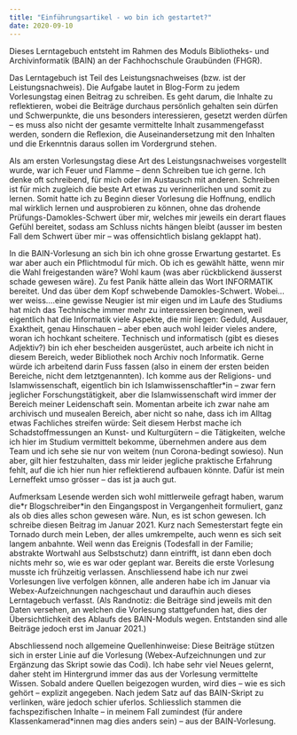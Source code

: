 ```yaml
---
title: "Einführungsartikel - wo bin ich gestartet?"
date: 2020-09-10
---
```


Dieses Lerntagebuch entsteht im Rahmen des Moduls Bibliotheks- und Archivinformatik (BAIN) an der Fachhochschule Graubünden (FHGR). 

Das Lerntagebuch ist Teil des Leistungsnachweises (bzw. ist der Leistungsnachweis). Die Aufgabe lautet in Blog-Form zu jedem Vorlesungstag einen Beitrag zu schreiben. Es geht darum, die Inhalte zu reflektieren, wobei die Beiträge durchaus persönlich gehalten sein dürfen und Schwerpunkte, die uns besonders interessieren, gesetzt werden dürfen – es muss also nicht der gesamte vermittelte Inhalt zusammengefasst werden, sondern die Reflexion, die Auseinandersetzung mit den Inhalten und die Erkenntnis daraus sollen im Vordergrund stehen. 

Als am ersten Vorlesungstag diese Art des Leistungsnachweises vorgestellt wurde, war ich Feuer und Flamme – denn Schreiben tue ich gerne. Ich denke oft schreibend, für mich oder im Austausch mit anderen. Schreiben ist für mich zugleich die beste Art etwas zu verinnerlichen und somit zu lernen. Somit hatte ich zu Beginn dieser Vorlesung die Hoffnung, endlich mal wirklich lernen und ausprobieren zu können, ohne das drohende Prüfungs-Damokles-Schwert über mir, welches mir jeweils ein derart flaues Gefühl bereitet, sodass am Schluss nichts hängen bleibt (ausser im besten Fall dem Schwert über mir – was offensichtlich bislang geklappt hat).

In die BAIN-Vorlesung an sich bin ich ohne grosse Erwartung gestartet. Es war aber auch ein Pflichtmodul für mich. Ob ich es gewählt hätte, wenn mir die Wahl freigestanden wäre? Wohl kaum (was aber rückblickend äusserst schade gewesen wäre). Zu fest Panik hätte allein das Wort INFORMATIK bereitet. Und das über dem Kopf schwebende Damokles-Schwert. Wobei…wer weiss….eine gewisse Neugier ist mir eigen und im Laufe des Studiums hat mich das Technische immer mehr zu interessieren beginnen, weil eigentlich hat die Informatik viele Aspekte, die mir liegen: Geduld, Ausdauer, Exaktheit, genau Hinschauen – aber eben auch wohl leider vieles andere, woran ich hochkant scheitere. Technisch und informatisch (gibt es dieses Adjektiv?) bin ich eher bescheiden ausgerüstet, auch arbeite ich nicht in diesem Bereich, weder Bibliothek noch Archiv noch Informatik. Gerne würde ich arbeitend darin Fuss fassen (also in einem der ersten beiden Bereiche, nicht dem letztgenannten). 
Ich komme aus der Religions- und Islamwissenschaft, eigentlich bin ich Islamwissenschaftler\*in – zwar fern jeglicher Forschungstätigkeit, aber die Islamwissenschaft wird immer der Bereich meiner Leidenschaft sein. Momentan arbeite ich zwar nahe am archivisch und musealen Bereich, aber nicht so nahe, dass ich im Alltag etwas Fachliches streifen würde: Seit diesem Herbst mache ich Schadstoffmessungen an Kunst- und Kulturgütern – die Tätigkeiten, welche ich hier im Studium vermittelt bekomme, übernehmen andere aus dem Team und ich sehe sie nur von weitem (nun Corona-bedingt sowieso). Nun aber, gilt hier festzuhalten, dass mir leider jegliche praktische Erfahrung fehlt, auf die ich hier nun hier reflektierend aufbauen könnte. Dafür ist mein Lerneffekt umso grösser – das ist ja auch gut.

Aufmerksam Lesende werden sich wohl mittlerweile gefragt haben, warum die\*r Blogschreiber\*in den Eingangspost in Vergangenheit formuliert, ganz als ob dies alles schon gewesen wäre. Nun, es ist schon gewesen. Ich schreibe diesen Beitrag im Januar 2021.
Kurz nach Semesterstart fegte ein Tornado durch mein Leben, der alles umkrempelte, auch wenn es sich seit langem anbahnte. Weil wenn das Ereignis (Todesfall in der Familie; abstrakte Wortwahl aus Selbstschutz) dann eintrifft, ist dann eben doch nichts mehr so, wie es war oder geplant war. Bereits die erste Vorlesung musste ich frühzeitig verlassen. Anschliessend habe ich nur zwei Vorlesungen live verfolgen können, alle anderen habe ich im Januar via Webex-Aufzeichnungen nachgeschaut und daraufhin auch dieses Lerntagebuch verfasst. (Als Randnotiz: die Beiträge sind jeweils mit den Daten versehen, an welchen die Vorlesung stattgefunden hat, dies der Übersichtlichkeit des Ablaufs des BAIN-Moduls wegen. Entstanden sind alle Beiträge jedoch erst im Januar 2021.)

Abschliessend noch allgemeine Quellenhinweise: Diese Beiträge stützen sich in erster Linie auf die Vorlesung (Webex-Aufzeichnungen und zur Ergänzung das Skript sowie das Codi). Ich habe sehr viel Neues gelernt, daher steht im Hintergrund immer das aus der Vorlesung vermittelte Wissen. Sobald andere Quellen beigezogen wurden, wird dies – wie es sich gehört – explizit angegeben. Nach jedem Satz auf das BAIN-Skript zu verlinken, wäre jedoch schier uferlos. Schliesslich stammen die fachspezifischen Inhalte – in meinem Fall zumindest (für andere Klassenkamerad*innen mag dies anders sein) – aus der BAIN-Vorlesung.
